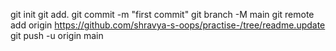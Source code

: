 git init
git add.
git commit -m "first commit"
git branch -M main
git remote add origin
https://github.com/shravya-s-oops/practise-/tree/readme.update
git push -u origin main
